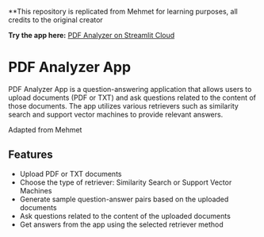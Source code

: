 
**This repository is replicated from Mehmet for learning purposes, all credits to the original creator

**Try the app here:** [PDF Analyzer on Streamlit Cloud](https://ckloh720-multipdf-langchain-qa-app-juhq65.streamlit.app/)

# PDF Analyzer App

PDF Analyzer App is a question-answering application that allows users to upload documents (PDF or TXT) and ask questions related to the content of those documents. The app utilizes various retrievers such as similarity search and support vector machines to provide relevant answers.

Adapted from Mehmet

## Features

- Upload PDF or TXT documents
- Choose the type of retriever: Similarity Search or Support Vector Machines
- Generate sample question-answer pairs based on the uploaded documents
- Ask questions related to the content of the uploaded documents
- Get answers from the app using the selected retriever method

